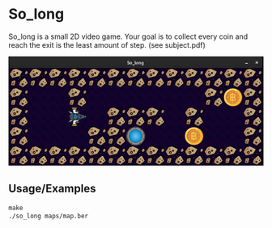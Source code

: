 
# So_long

So_long is a small 2D video game.
Your goal is to collect every coin and reach the exit is the least amount of step. (see subject.pdf)


![so_long](./image/so_long.png)


## Usage/Examples

```
make
./so_long maps/map.ber
```

